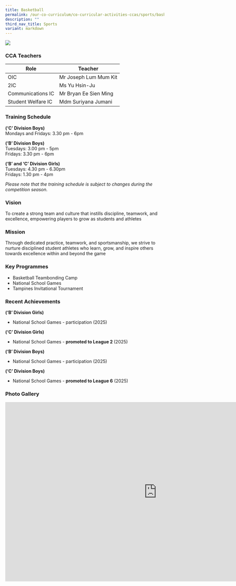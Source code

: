 ```yaml
---
title: Basketball
permalink: /our-co-curriculum/co-curricular-activities-ccas/sports/basketball/
description: ""
third_nav_title: Sports
variant: markdown
---
```

![](/images/Basketball.jpg)

### CCA Teachers 

| Role | Teacher |
|---|---|
| OIC | Mr Joseph Lum Mum Kit |
| 2IC | Ms Yu Hsin-Ju |
| Communications IC | Mr Bryan Ee Sien Ming |
| Student Welfare IC | Mdm Suriyana Jumani |

### Training Schedule 
<strong> (‘C’ Division Boys) </strong> <br>
Mondays and Fridays: 3.30 pm - 6pm

<strong> (‘B’ Division Boys) </strong> <br>
Tuesdays: 3.00 pm - 5pm <br>
Fridays: 3.30 pm - 6pm

<strong> (‘B’ and ‘C’ Division Girls) </strong> <br>
Tuesdays: 4.30 pm - 6.30pm <br>
Fridays: 1.30 pm - 4pm

*Please note that the training schedule is subject to changes during the competition season.*

### Vision
To create a strong team and culture that instills discipline, teamwork, and excellence, empowering players to grow as students and athletes

### Mission
Through dedicated practice, teamwork, and sportsmanship, we strive to nurture disciplined student athletes who learn, grow, and inspire others towards excellence within and beyond the game

### Key Programmes
*   Basketball Teambonding Camp
*   National School Games
*   Tampines Invitational Tournament

### Recent Achievements
<strong> (‘B’ Division Girls) </strong>
*   National School Games - participation (2025)
  
<strong> (‘C’ Division Girls) </strong>
*   National School Games - <strong> promoted to League 2 </strong> (2025)
  
<strong> (‘B’ Division Boys) </strong>
*   National School Games - participation (2025)
   
<strong> (‘C’ Division Boys) </strong>

*   National School Games - <strong> promoted to League 6</strong> (2025)

### Photo Gallery

<iframe src="https://docs.google.com/presentation/d/1NZSImgCAaqG65TWm4G2pzIJbRuT6XHcvUJL6K7bYoG0/embed?slide=id.g211175c80b3_0_1#slide=id.g211175c80b3_0_1" frameborder="0" width="960" height="569" allowfullscreen="true"></iframe>